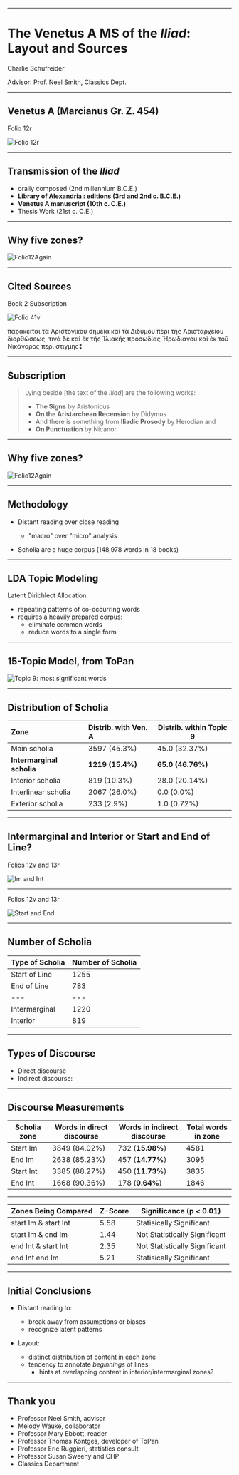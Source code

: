 
---


# The Venetus A MS of the *Iliad*: Layout and Sources



Charlie Schufreider


Advisor: Prof. Neel Smith, Classics Dept.

---

## Venetus A (Marcianus Gr. Z. 454)

Folio 12r

![Folio 12r](https://raw.githubusercontent.com/cjschu17/Thesis2016-2017/master/images/12r.jpg)

---

## Transmission of the *Iliad*

- orally composed (2nd millennium B.C.E.)
- **Library of Alexandria : editions (3rd and 2nd c. B.C.E.)**
- **Venetus A manuscript (10th c. C.E.)**
- Thesis Work (21st c. C.E.)



---



##  Why five zones?

![Folio12Again](https://raw.githubusercontent.com/cjschu17/Thesis2016-2017/master/images/DSE2.JPG)

---

## Cited Sources

Book 2 Subscription


![Folio 41v](https://raw.githubusercontent.com/cjschu17/Thesis2016-2017/master/images/Book2Subscription.jpg)



παράκειται τὰ Ἀριστονίκου σημεῖα καὶ τὰ  Διδύμου περι τῆς Ἀρισταρχείου διορθώσεως· τινὰ δὲ καὶ ἐκ τῆς Ἰλιακῆς προσωδίας Ἡρωδιανου καὶ ἐκ  τοῦ Νικάνορος περὶ στιγμης⁑



---

## Subscription

>Lying beside [the text of the *Iliad*] are the following works:
>
> - **The Signs** by Aristonicus
> -  **On the Aristarchean Recension** by Didymus
> -  And there is something from **Iliadic Prosody** by Herodian and
> - **On Punctuation** by Nicanor.

---



##  Why five zones?

![Folio12Again](https://raw.githubusercontent.com/cjschu17/Thesis2016-2017/master/images/DSE2.JPG)

---

## Methodology


- Distant reading over close reading
  - "macro" over "micro" analysis

 - Scholia are a huge corpus (148,978 words in 18 books)

---

## LDA Topic Modeling

Latent Dirichlect Allocation:

- repeating patterns of co-occurring words
- requires a heavily prepared corpus:
    - eliminate common words
    - reduce words to a single form


---

## 15-Topic Model, from ToPan

![Topic 9: most significant words](https://raw.githubusercontent.com/cjschu17/Thesis2016-2017/master/images/TranslatedToPan9.jpg)

---

## Distribution of Scholia

| Zone          |  Distrib. with Ven. A | Distrib. within Topic 9
|:----------------------|:-----------------------|---
| Main scholia          |3597 (45.3%)           |45.0 (32.37%)  |
| **Intermarginal scholia** |**1219 (15.4%)**           |**65.0 (46.76%)** |
| Interior scholia      | 819 (10.3%)            |28.0 (20.14%)|
| Interlinear scholia   | 2067 (26.0%)           |0.0 (0.0%) |
| Exterior scholia      |233 (2.9%)             |1.0 (0.72%)| 

---

## Intermarginal and Interior or Start and End of Line?

Folios 12v and 13r

![Im and Int](https://raw.githubusercontent.com/cjschu17/Thesis2016-2017/master/images/12v13rImInt.jpg)

---

Folios 12v and 13r

![Start and End](https://raw.githubusercontent.com/cjschu17/Thesis2016-2017/master/images/12v13rSE.jpg)

---

## Number of Scholia

| Type of Scholia       | Number of Scholia |
|:----------------------|:------------------|
| Start of Line | 1255              | 
| End of Line   | 783               | 
| ---                   | ---               | 
| Intermarginal | 1220              | 
| Interior      | 819               | 

---

## Types of Discourse

- Direct discourse
- Indirect discourse:

---

## Discourse Measurements

Scholia zone|Words in direct discourse|Words in indirect discourse|Total words in zone
---|---|---|---
Start Im|3849 (84.02%)|732 (**15.98%**)|4581
End Im|2638 (85.23%)|457 (**14.77%**)|3095
Start Int|3385 (88.27%)|450 (**11.73%**)|3835
End Int|1668 (90.36%)|178 (**9.64%**)|1846

---

Zones Being Compared|Z-Score|Significance (p < 0.01)
---|---|---
start Im & start Int|5.58|Statisically Significant
start Im & end Im|1.44|Not Statistically Significant
end Int & start Int|2.35|Not Statistically Significant
end Int  end Im|5.21|Statisically Significant


---
## Initial Conclusions

- Distant reading to:
    - break away from assumptions or biases
    - recognize latent patterns

- Layout:
    - distinct distribution of content in each zone
    - tendency to annotate *beginnings* of lines
       - hints at overlapping content in interior/intermarginal zones?



---

## Thank you

- Professor Neel Smith, advisor
- Melody Wauke, collaborator
- Professor Mary Ebbott, reader
- Professor Thomas Kontges, developer of ToPan
- Professor Eric Ruggieri, statistics consult
- Professor Susan Sweeny and CHP
- Classics Department
